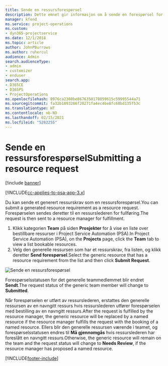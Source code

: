 ```yaml
---
title: Sende en ressursforespørsel
description: Dette emnet gir informasjon om å sende en forespørsel for en prosjektressurs.
manager: kfend
ms.service: project-operations
ms.custom:
- dyn365-projectservice
ms.date: 12/1/2018
ms.topic: article
author: JohnPBurrows
ms.author: ruhercul
audience: Admin
search.audienceType:
- admin
- customizer
- enduser
search.app:
- D365CE
- D365PS
- ProjectOperations
ms.openlocfilehash: 8976ca2360be8676350178059615c59995544a71
ms.sourcegitcommit: fa32b1893286f20271fa4ec4be8fc68bd135f53c
ms.translationtype: HT
ms.contentlocale: nb-NO
ms.lasthandoff: 02/15/2021
ms.locfileid: "5282255"
---
```

# <a name="submitting-a-resource-request"></a><span data-ttu-id="58a03-103">Sende en ressursforespørsel</span><span class="sxs-lookup"><span data-stu-id="58a03-103">Submitting a resource request</span></span>

[!include [banner](../includes/psa-now-project-operations.md)]

[!INCLUDE[cc-applies-to-psa-app-3.x](../includes/cc-applies-to-psa-app-3x.md)]

<span data-ttu-id="58a03-104">Du kan sende et generert ressurskrav som en ressursforespørsel.</span><span class="sxs-lookup"><span data-stu-id="58a03-104">You can submit a generated resource requirement as a resource request.</span></span> <span data-ttu-id="58a03-105">Forespørselen sendes deretter til en ressurslederen for fullføring.</span><span class="sxs-lookup"><span data-stu-id="58a03-105">The request is then sent to a resource manager for fulfillment.</span></span>

1. <span data-ttu-id="58a03-106">Klikk kategorien **Team** på siden **Prosjekter** for å vise en liste over bestillbare ressurser i Project Service Automation (PSA).</span><span class="sxs-lookup"><span data-stu-id="58a03-106">In Project Service Automation (PSA), on the **Projects** page, click the **Team** tab to view a list bookable resources.</span></span> 
2. <span data-ttu-id="58a03-107">Velg den generelle ressursen som har et ressurskrav, fra listen, og klikk deretter **Send forespørsel**.</span><span class="sxs-lookup"><span data-stu-id="58a03-107">Select the generic resource that has a resource requirement from the list and then click **Submit Request**.</span></span>

![Sende en ressursforespørsel](media/RM-how-to-18.png)

<span data-ttu-id="58a03-109">Forespørselsstatusen for det generelle teammedlemmet blir endret **Sendt**.</span><span class="sxs-lookup"><span data-stu-id="58a03-109">The request status of the generic team member will change to **Submitted**.</span></span>

<span data-ttu-id="58a03-110">Når forespørselen er utført av ressurslederen, erstattes den generelle ressursen av en navngitt ressurs hvis ressurslederen utfører forespørselen med bestilling av en navngitt ressurs.</span><span class="sxs-lookup"><span data-stu-id="58a03-110">After the request is fulfilled by the resource manager, the generic resource will be replaced by a named resource if the resource manager fulfills the request with the booking of a named resource.</span></span> <span data-ttu-id="58a03-111">Ellers blir den generelle ressursen værende i teamet, og forespørselsstatusen endres til **Må gjennomgås** hvis ressurslederen har foreslått en navngitt ressurs.</span><span class="sxs-lookup"><span data-stu-id="58a03-111">Otherwise, the generic resource will remain on the team and the request status will change to **Needs Review**, if the resource manager has proposed a named resource.</span></span>


[!INCLUDE[footer-include](../includes/footer-banner.md)]